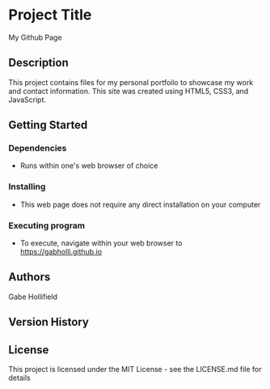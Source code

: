 # Project Title
My Github Page

## Description
This project contains files for my personal portfoilo to showcase my work and contact information.
This site was created using HTML5, CSS3, and JavaScript.

## Getting Started
### Dependencies
- Runs within one's web browser of choice
### Installing
- This web page does not require any direct installation on your computer
### Executing program
- To execute, navigate within your web browser to https://gabholli.github.io

## Authors
Gabe Hollifield

## Version History

## License
This project is licensed under the MIT License - see the LICENSE.md file for details
